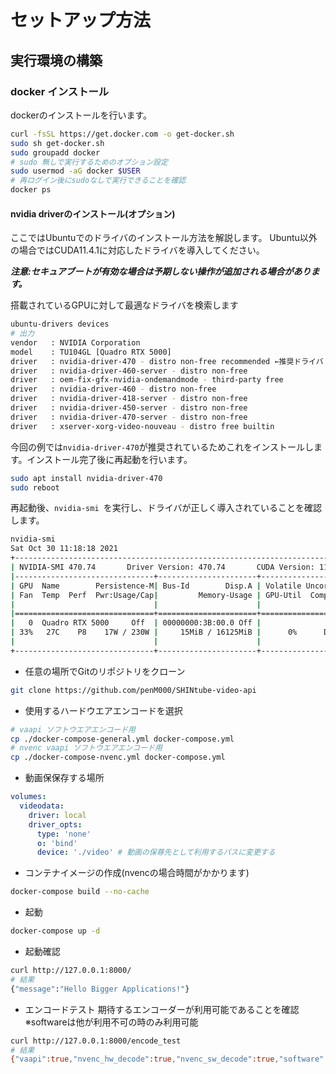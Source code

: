 # セットアップ方法

## 実行環境の構築
### docker インストール
dockerのインストールを行います。
```bash
curl -fsSL https://get.docker.com -o get-docker.sh
sudo sh get-docker.sh
sudo groupadd docker
# sudo 無しで実行するためのオプション設定
sudo usermod -aG docker $USER
# 再ログイン後にsudoなしで実行できることを確認
docker ps
```

#### nvidia driverのインストール(オプション)
ここではUbuntuでのドライバのインストール方法を解説します。
Ubuntu以外の場合ではCUDA11.4.1に対応したドライバを導入してください。

***注意:セキュアブートが有効な場合は予期しない操作が追加される場合があります。***

搭載されているGPUに対して最適なドライバを検索します
```bash
ubuntu-drivers devices
# 出力
vendor   : NVIDIA Corporation
model    : TU104GL [Quadro RTX 5000]
driver   : nvidia-driver-470 - distro non-free recommended ←推奨ドライバ
driver   : nvidia-driver-460-server - distro non-free
driver   : oem-fix-gfx-nvidia-ondemandmode - third-party free
driver   : nvidia-driver-460 - distro non-free
driver   : nvidia-driver-418-server - distro non-free
driver   : nvidia-driver-450-server - distro non-free
driver   : nvidia-driver-470-server - distro non-free
driver   : xserver-xorg-video-nouveau - distro free builtin
```
今回の例では```nvidia-driver-470```が推奨されているためこれをインストールします。インストール完了後に再起動を行います。
```bash
sudo apt install nvidia-driver-470
sudo reboot
```
再起動後、```nvidia-smi ```を実行し、ドライバが正しく導入されていることを確認します。
```bash
nvidia-smi 
Sat Oct 30 11:18:18 2021       
+-----------------------------------------------------------------------------+
| NVIDIA-SMI 470.74       Driver Version: 470.74       CUDA Version: 11.4     |
|-------------------------------+----------------------+----------------------+
| GPU  Name        Persistence-M| Bus-Id        Disp.A | Volatile Uncorr. ECC |
| Fan  Temp  Perf  Pwr:Usage/Cap|         Memory-Usage | GPU-Util  Compute M. |
|                               |                      |               MIG M. |
|===============================+======================+======================|
|   0  Quadro RTX 5000     Off  | 00000000:3B:00.0 Off |                  Off |
| 33%   27C    P8    17W / 230W |     15MiB / 16125MiB |      0%      Default |
|                               |                      |                  N/A |
+-------------------------------+----------------------+----------------------+
```


- 任意の場所でGitのリポジトリをクローン
```bash
git clone https://github.com/penM000/SHINtube-video-api
```

- 使用するハードウエアエンコードを選択
```bash
# vaapi ソフトウエアエンコード用
cp ./docker-compose-general.yml docker-compose.yml 
# nvenc vaapi ソフトウエアエンコード用
cp ./docker-compose-nvenc.yml docker-compose.yml 
```
- 動画保保存する場所
```yml
volumes:
  videodata:
    driver: local
    driver_opts:
      type: 'none'
      o: 'bind'
      device: './video' # 動画の保尊先として利用するパスに変更する
```

- コンテナイメージの作成(nvencの場合時間がかかります)
```bash
docker-compose build --no-cache
```
- 起動
```bash
docker-compose up -d
```

- 起動確認
```bash
curl http://127.0.0.1:8000/
# 結果
{"message":"Hello Bigger Applications!"}
```

- エンコードテスト
期待するエンコーダーが利用可能であることを確認
※softwareは他が利用不可の時のみ利用可能
```bash
curl http://127.0.0.1:8000/encode_test
# 結果
{"vaapi":true,"nvenc_hw_decode":true,"nvenc_sw_decode":true,"software":false}
```